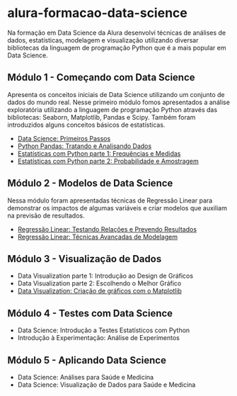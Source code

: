 # alura-formacao-data-science

Na formação em Data Science da Alura desenvolvi técnicas de análises de dados, estatísticas, modelagem e visualização utilizando diversar bibliotecas da linguagem de programação Python que é a mais popular em Data Science. 

## Módulo 1 - Começando com Data Science
Apresenta os conceitos iniciais de Data Science utilizando um conjunto de dados do mundo real. Nesse primeiro módulo fomos apresentados a análise exploratória utilizando a linguagem de programação Python através das bibliotecas: Seaborn, Matplotlib, Pandas e Scipy. Também foram introduzidos alguns conceitos básicos de estatísticas. 

<ul> 
  <li>  <a href="/Módulo 1 - Começando com Data Science/curso-data-science-primeiros-passos">Data Science: Primeiros Passos</a>
  <li>  <a href="/Módulo 1 - Começando com Data Science/curso-python-pandas-tratando-e-analisando-dados">Python Pandas: Tratando e Analisando Dados</a>
  <li>  <a href="/Módulo 1 - Começando com Data Science/curso-de-estatistica-parte-1-frequencias-e-medidas">Estatísticas com Python parte 1: Frequências e Medidas</a>
  <li> <a href="/Módulo 1 - Começando com Data Science/curso-de-estatistica-parte-2-probabilidade-amostragem">Estatísticas com Python parte 2: Probabilidade e Amostragem</a>
</ul>

## Módulo 2 - Modelos de Data Science

Nessa módulo foram apresentadas técnicas de Regressão Linear para demonstrar os impactos de algumas variáveis e criar modelos que auxiliam na previsão de resultados. 

<ul> 
  <li>  <a href="/Módulo 2 - Modelo de Data Science/curso-regressao-linear-tecnicas-avancadas-de-modelagem">Regressão Linear: Testando Relações e Prevendo Resultados</a>
  <li>  <a href="/Módulo 2 - Modelo de Data Science/curso-regressao-linear-testando-relacoes-e-prevendo-resultados">Regressão Linear: Técnicas Avançadas de Modelagem</a>
</ul>

## Módulo 3 - Visualização de Dados

<ul> 
  <li> Data Visualization parte 1: Introdução ao Design de Gráficos 
  <li> Data Visualization parte 2: Escolhendo o Melhor Gráfico
  <li> <a href="/Módulo 3 - Visualização de Dados/curso-data-visualization-matplotlib">Data Visualization: Criação de gráficos com o Matplotlib</a>
</ul>

## Módulo 4 - Testes com Data Science

<ul> 
  <li> Data Science: Introdução a Testes Estatísticos com Python
  <li> Introdução à Experimentação: Análise de Experimentos
</ul>

## Módulo 5 - Aplicando Data Science

<ul> 
  <li> Data Science: Análises para Saúde e Medicina
  <li> Data Science: Visualização de Dados para Saúde e Medicina
</ul>

